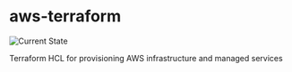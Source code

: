 # aws-terraform

![Current State](https://img.shields.io/badge/current%20state-incubating-lightblue)

Terraform HCL for provisioning AWS infrastructure and managed services

